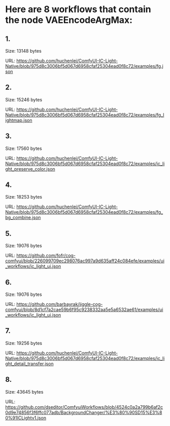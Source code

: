 # Here are 8 workflows that contain the node VAEEncodeArgMax:

## 1. 

Size: 13148 bytes

URL: https://github.com/huchenlei/ComfyUI-IC-Light-Native/blob/975d8c3006bf5d067d6958cfaf25304ead0f8c72/examples/fg.json

## 2. 

Size: 15246 bytes

URL: https://github.com/huchenlei/ComfyUI-IC-Light-Native/blob/975d8c3006bf5d067d6958cfaf25304ead0f8c72/examples/fg_lightmap.json

## 3. 

Size: 17560 bytes

URL: https://github.com/huchenlei/ComfyUI-IC-Light-Native/blob/975d8c3006bf5d067d6958cfaf25304ead0f8c72/examples/ic_light_preserve_color.json

## 4. 

Size: 18253 bytes

URL: https://github.com/huchenlei/ComfyUI-IC-Light-Native/blob/975d8c3006bf5d067d6958cfaf25304ead0f8c72/examples/fg_bg_combine.json

## 5. 

Size: 19076 bytes

URL: https://github.com/fofr/cog-comfyui/blob/226099709ec298076ac997a9d635aff24c084efe/examples/ui_workflows/ic_light_ui.json

## 6. 

Size: 19076 bytes

URL: https://github.com/barbayrak/jiggle-cog-comfyui/blob/8d1cf7a2cae59b6f95c9238332aa5e5a6532ae61/examples/ui_workflows/ic_light_ui.json

## 7. 

Size: 19256 bytes

URL: https://github.com/huchenlei/ComfyUI-IC-Light-Native/blob/975d8c3006bf5d067d6958cfaf25304ead0f8c72/examples/ic_light_detail_transfer.json

## 8. 

Size: 43645 bytes

URL: https://github.com/dseditor/ComfyuiWorkflows/blob/4524c0a2a799b6af2c0d9e74856f3f6ffc077adb/BackgroundChanger/%E3%80%90SD15%E3%80%91ICLightv1.json

